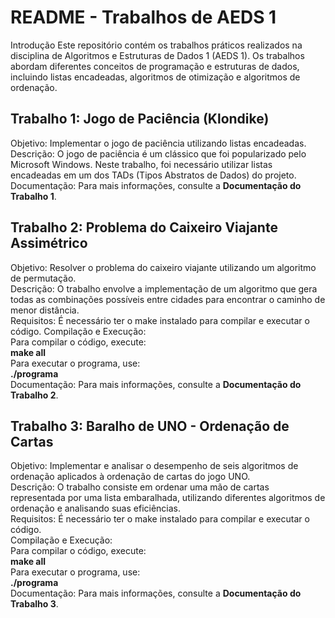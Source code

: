 # README - Trabalhos de AEDS 1
Introdução
Este repositório contém os trabalhos práticos realizados na disciplina de Algoritmos e Estruturas de Dados 1 (AEDS 1). Os trabalhos abordam diferentes conceitos de programação e estruturas de dados, incluindo listas encadeadas, algoritmos de otimização e algoritmos de ordenação.

## Trabalho 1: Jogo de Paciência (Klondike)
Objetivo: Implementar o jogo de paciência utilizando listas encadeadas.  
Descrição: O jogo de paciência é um clássico que foi popularizado pelo Microsoft Windows. Neste trabalho, foi necessário utilizar listas encadeadas em um dos TADs (Tipos Abstratos de Dados) do projeto.  
Documentação: Para mais informações, consulte a **Documentação do Trabalho 1**.
## Trabalho 2: Problema do Caixeiro Viajante Assimétrico
Objetivo: Resolver o problema do caixeiro viajante utilizando um algoritmo de permutação.  
Descrição: O trabalho envolve a implementação de um algoritmo que gera todas as combinações possíveis entre cidades para encontrar o caminho de menor distância.  
Requisitos: É necessário ter o make instalado para compilar e executar o código.
Compilação e Execução:  
Para compilar o código, execute:  
**make all**  
Para executar o programa, use:  
**./programa**  
Documentação: Para mais informações, consulte a **Documentação do Trabalho 2**.
## Trabalho 3: Baralho de UNO - Ordenação de Cartas
Objetivo: Implementar e analisar o desempenho de seis algoritmos de ordenação aplicados à ordenação de cartas do jogo UNO.  
Descrição: O trabalho consiste em ordenar uma mão de cartas representada por uma lista embaralhada, utilizando diferentes algoritmos de ordenação e analisando suas eficiências.  
Requisitos: É necessário ter o make instalado para compilar e executar o código.  
Compilação e Execução:  
Para compilar o código, execute:  
**make all**  
Para executar o programa, use:  
**./programa**  
Documentação: Para mais informações, consulte a **Documentação do Trabalho 3**.
